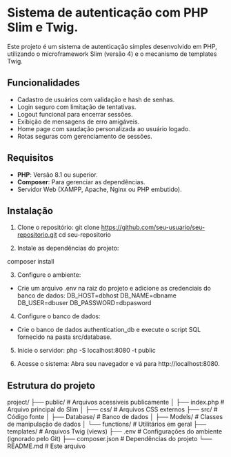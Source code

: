 # Sistema de autenticação com PHP Slim e Twig.

Este projeto é um sistema de autenticação simples desenvolvido em PHP, utilizando o microframework Slim (versão 4) e o mecanismo de templates Twig.

## Funcionalidades
- Cadastro de usuários com validação e hash de senhas.
- Login seguro com limitação de tentativas.
- Logout funcional para encerrar sessões.
- Exibição de mensagens de erro amigáveis.
- Home page com saudação personalizada ao usuário logado.
- Rotas seguras com gerenciamento de sessões.

## Requisitos
- **PHP**: Versão 8.1 ou superior.
- **Composer**: Para gerenciar as dependências.
- Servidor Web (XAMPP, Apache, Nginx ou PHP embutido).

## Instalação

1. Clone o repositório:
git clone https://github.com/seu-usuario/seu-repositorio.git
cd seu-repositorio

3. Instale as dependências do projeto:

composer install

3. Configure o ambiente:
- Crie um arquivo .env na raiz do projeto e adicione as credenciais do banco de dados:
  DB_HOST=dbhost
  DB_NAME=dbname
  DB_USER=dbuser
  DB_PASSWORD=dbpasword

4. Configure o banco de dados:
- Crie o banco de dados authentication_db e execute o script SQL fornecido na pasta src/database.

5. Inicie o servidor:
php -S localhost:8080 -t public

6. Acesse o sistema: Abra seu navegador e vá para http://localhost:8080.

## Estrutura do projeto
project/
├── public/                # Arquivos acessíveis publicamente
│   ├── index.php          # Arquivo principal do Slim
│   ├── css/               # Arquivos CSS externos
├── src/                   # Código fonte
│   ├── Database/          # Banco de dados
│   ├── Models/            # Classes de manipulação de dados
│   └── functions/         # Utilitários em geral
├── templates/             # Arquivos Twig (views)
├── .env                   # Configurações do ambiente (ignorado pelo Git)
├── composer.json          # Dependências do projeto
└── README.md              # Este arquivo

